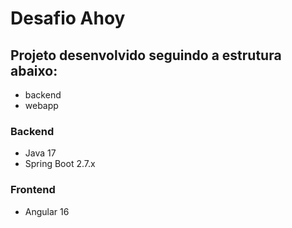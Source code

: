 # Desafio Ahoy

## Projeto desenvolvido seguindo a estrutura abaixo:
- backend
- webapp

### Backend
- Java 17
- Spring Boot 2.7.x

### Frontend
- Angular 16

